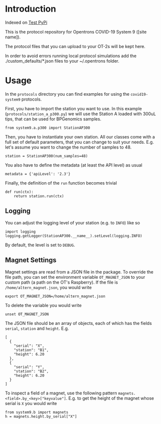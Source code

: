 # Introduction

Indexed on [Test PyPi](https://test.pypi.org/project/covid19-system9)

This is the protocol repository for Opentrons COVID-19 System 9 ([site name]).

The protocol files that you can upload to your OT-2s will be kept here.

In order to avoid errors running local protocol simulations add the ./custom_defaults/*.json files to your ~/.opentrons folder.

# Usage

In the `protocols` directory you can find examples for using the `covid19-system9` protocols.

First, you have to import the station you want to use. In this example (`protocols/station_a_p300.py`) we will use the Station A loaded with 300uL tips, that can be used for BPGenomics samples.

```
from system9.a.p300 import StationAP300
```

Then, you have to instantiate your own station. All our classes come with a full set of default parameters, that you can change to suit your needs. E.g. let's assume you want to change the number of samples to 48.

```
station = StationAP300(num_samples=48)
```

You also have to define the metadata (at least the API level) as usual

```
metadata = {'apiLevel': '2.3'}
```

Finally, the definition of the `run` function becomes trivial

```
def run(ctx):
    return station.run(ctx)
```

## Logging
You can adjust the logging level of your station (e.g. to `INFO`) like so

```
import logging
logging.getLogger(StationAP300.__name__).setLevel(logging.INFO)
```

By default, the level is set to `DEBUG`.

## Magnet Settings
Magnet settings are read from a JSON file in the package. To override the file path, you can set the environment variable `OT_MAGNET_JSON` to your custom path (a path on the OT's Raspberry). If the file is `/home/altern_magnet.json`, you would write
```
export OT_MAGNET_JSON=/home/altern_magnet.json
```
To delete the variable you would write
```
unset OT_MAGNET_JSON
```
The JSON file should be an array of objects, each of which has the fields `serial`, `station` and `height`. E.g.
```
[
  {
	"serial": "X",
	"station": "B1",
	"height": 6.20
  },
  {
	"serial": "Y",
	"station": "B2",
	"height": 6.20
  }
]
```

To inspect a field of a magnet, use the following pattern `magnets.<field>.by_<key>["keyvalue"]`. E.g. to get the height of the magnet whose serial is `X` you would write
```
from system9.b import magnets
h = magnets.height.by_serial["X"]
```
